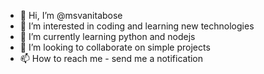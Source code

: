 - 👋 Hi, I’m @msvanitabose
- 👀 I’m interested in coding and learning new technologies
- 🌱 I’m currently learning python and nodejs
- 💞️ I’m looking to collaborate on simple projects
- 📫 How to reach me - send me a notification

<!---
msvanitabose/msvanitabose is a ✨ special ✨ repository because its `README.md` (this file) appears on your GitHub profile.
You can click the Preview link to take a look at your changes.
--->

